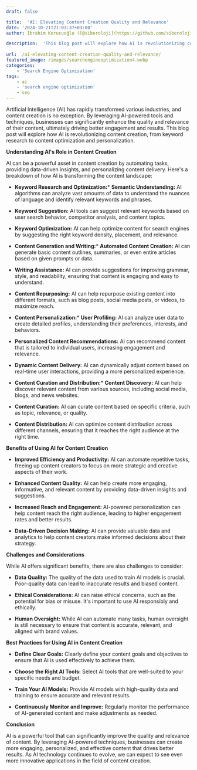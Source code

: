 ```yaml
---
draft: false

title:  'AI: Elevating Content Creation Quality and Relevance'
date: '2024-10-21T21:03:37+03:00'
author: İbrahim Korucuoğlu ([@siberoloji](https://github.com/siberoloji))

description:  'This blog post will explore how AI is revolutionizing content creation, from keyword research to content optimization and personalization.' 
 
url:  /ai-elevating-content-creation-quality-and-relevance/
featured_image: /images/searchengineoptimization4.webp
categories:
    - 'Search Engine Optimisation'
tags:
    - ai
    - 'search engine optimization'
    - seo
---
```



Artificial Intelligence (AI) has rapidly transformed various industries, and content creation is no exception. By leveraging AI-powered tools and techniques, businesses can significantly enhance the quality and relevance of their content, ultimately driving better engagement and results. This blog post will explore how AI is revolutionizing content creation, from keyword research to content optimization and personalization.



**Understanding AI's Role in Content Creation**



AI can be a powerful asset in content creation by automating tasks, providing data-driven insights, and personalizing content delivery. Here's a breakdown of how AI is transforming the content landscape:


* **Keyword Research and Optimization:*** **Semantic Understanding:** AI algorithms can analyze vast amounts of data to understand the nuances of language and identify relevant keywords and phrases.

* **Keyword Suggestion:** AI tools can suggest relevant keywords based on user search behavior, competitor analysis, and content topics.

* **Keyword Optimization:** AI can help optimize content for search engines by suggesting the right keyword density, placement, and relevance.



* **Content Generation and Writing:*** **Automated Content Creation:** AI can generate basic content outlines, summaries, or even entire articles based on given prompts or data.

* **Writing Assistance:** AI can provide suggestions for improving grammar, style, and readability, ensuring that content is engaging and easy to understand.

* **Content Repurposing:** AI can help repurpose existing content into different formats, such as blog posts, social media posts, or videos, to maximize reach.



* **Content Personalization:*** **User Profiling:** AI can analyze user data to create detailed profiles, understanding their preferences, interests, and behaviors.

* **Personalized Content Recommendations:** AI can recommend content that is tailored to individual users, increasing engagement and relevance.

* **Dynamic Content Delivery:** AI can dynamically adjust content based on real-time user interactions, providing a more personalized experience.



* **Content Curation and Distribution:*** **Content Discovery:** AI can help discover relevant content from various sources, including social media, blogs, and news websites.

* **Content Curation:** AI can curate content based on specific criteria, such as topic, relevance, or quality.

* **Content Distribution:** AI can optimize content distribution across different channels, ensuring that it reaches the right audience at the right time.






**Benefits of Using AI for Content Creation**


* **Improved Efficiency and Productivity:** AI can automate repetitive tasks, freeing up content creators to focus on more strategic and creative aspects of their work.

* **Enhanced Content Quality:** AI can help create more engaging, informative, and relevant content by providing data-driven insights and suggestions.

* **Increased Reach and Engagement:** AI-powered personalization can help content reach the right audience, leading to higher engagement rates and better results.

* **Data-Driven Decision Making:** AI can provide valuable data and analytics to help content creators make informed decisions about their strategy.




**Challenges and Considerations**



While AI offers significant benefits, there are also challenges to consider:


* **Data Quality:** The quality of the data used to train AI models is crucial. Poor-quality data can lead to inaccurate results and biased content.

* **Ethical Considerations:** AI can raise ethical concerns, such as the potential for bias or misuse. It's important to use AI responsibly and ethically.

* **Human Oversight:** While AI can automate many tasks, human oversight is still necessary to ensure that content is accurate, relevant, and aligned with brand values.




**Best Practices for Using AI in Content Creation**


* **Define Clear Goals:** Clearly define your content goals and objectives to ensure that AI is used effectively to achieve them.

* **Choose the Right AI Tools:** Select AI tools that are well-suited to your specific needs and budget.

* **Train Your AI Models:** Provide AI models with high-quality data and training to ensure accurate and relevant results.

* **Continuously Monitor and Improve:** Regularly monitor the performance of AI-generated content and make adjustments as needed.




**Conclusion**



AI is a powerful tool that can significantly improve the quality and relevance of content. By leveraging AI-powered techniques, businesses can create more engaging, personalized, and effective content that drives better results. As AI technology continues to evolve, we can expect to see even more innovative applications in the field of content creation.
